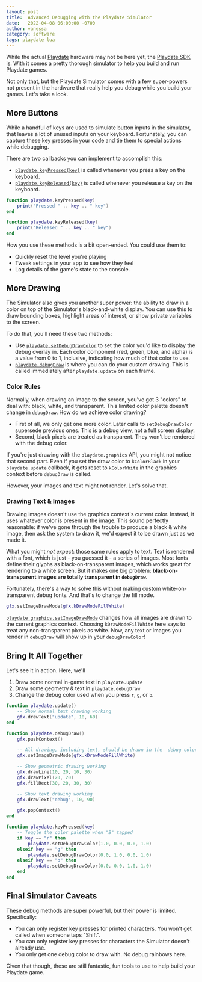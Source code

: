 ```yaml
---
layout: post
title:  Advanced Debugging with the Playdate Simulator
date:   2022-04-08 06:00:00 -0700
author: vanessa
category: software
tags: playdate lua
---
```


While the actual [Playdate](https://play.date) hardware may not be here yet, the
[Playdate SDK](https://https://sdk.play.date/) is. With it comes a pretty
thorough simulator to help you build and run Playdate games.

Not only that, but the Playdate Simulator comes with a few super-powers not
present in the hardware that really help you debug while you build your games.
Let's take a look.

## More Buttons
While a handful of keys are used to simulate button inputs in the simulator,
that leaves a lot of unused inputs on your keyboard. Fortunately, you can
capture these key presses in your code and tie them to special actions while
debugging.

There are two callbacks you can implement to accomplish this:

- [`playdate.keyPressed(key)`](https://sdk.play.date/1.9.3/#c-keyPressed) is
called whenever you press a key on the keyboard.
- [`playdate.keyReleased(key)`](https://sdk.play.date/1.9.3/#c-keyReleased) is
called whenever you release a key on the keyboard.

```lua
function playdate.keyPressed(key)
    print("Pressed " .. key .. " key")
end

function playdate.keyReleased(key)
    print("Released " .. key .. " key")
end
```

How you use these methods is a bit open-ended. You could use them to:
- Quickly reset the level you're playing
- Tweak settings in your app to see how they feel
- Log details of the game's state to the console.

## More Drawing
The Simulator also gives you another super power: the ability to draw in a color
on top of the Simulator's black-and-white display. You can use this to draw
bounding boxes, highlight areas of interest, or show private variables to the
screen.

To do that, you'll need these two methods:
- Use [`playdate.setDebugDrawColor`](https://sdk.play.date/1.9.3/#f-setDebugDrawColor)
to set the color you'd like to display the debug overlay in. Each color component (red, green, blue, and alpha) is a value from 0 to 1, inclusive, indicating how much of that color to use.
- [`playdate.debugDraw`](https://sdk.play.date/1.9.3/#c-debugDraw) is where you
can do your custom drawing. This is called immediately after `playdate.update`
on each frame.

### Color Rules
Normally, when drawing an image to the screen, you've got 3 "colors" to deal
with: black, white, and transparent. This limited color palette doesn't change
in `debugDraw`. How do we achieve color drawing?

- First of all, we only get one more color. Later calls to `setDebugDrawColor`
supersede previous ones. This is a debug view, not a full screen display.
- Second, black pixels are treated as transparent. They won't be rendered with
the debug color.

If you're just drawing with the `playdate.graphics` API, you might not notice
that second part. Even if you set the draw color to `kColorBlack` in your
`playdate.update` callback, it gets reset to `kColorWhite` in the graphics
context before `debugDraw` is called.

However, your images and text might not render. Let's solve that.

### Drawing Text & Images
Drawing images doesn't use the graphics context's current color. Instead, it
uses whatever color is present in the image. This sound perfectly reasonable:
if we've gone through the trouble to produce a black & white image, then ask
the system to draw it, we'd expect it to be drawn just as we made it.

What you might _not expect_: those same rules apply to text. Text is rendered
with a font, which is just - you guessed it - a series of images. Most fonts
define their glyphs as black-on-transparent images, which works great for
rendering to a white screen. But it makes one big problem:
**black-on-transparent images are totally transparent in `debugDraw`**.

Fortunately, there's a way to solve this without making custom white-on-transparent
debug fonts. And that's to change the fill mode.

```lua
gfx.setImageDrawMode(gfx.kDrawModeFillWhite)
```

[`playdate.graphics.setImageDrawMode`](https://sdk.play.date/1.9.3/Inside%20Playdate.html#f-graphics.setImageDrawMode)
changes how all images are drawn to the current graphics context. Choosing
`kDrawModeFillWhite` here says to treat any non-transparent pixels as white.
Now, any text or images you render in `debugDraw` will show up in your
`debugDrawColor`!

## Bring It All Together
Let's see it in action. Here, we'll
1. Draw some normal in-game text in `playdate.update`
1. Draw some geometry & text in `playdate.debugDraw`
1. Change the debug color used when you press `r`, `g`, or `b`.

```lua
function playdate.update()
    -- Show normal text drawing working
    gfx.drawText("update", 10, 60)
end

function playdate.debugDraw()
    gfx.pushContext()

    -- All drawing, including text, should be drawn in the	debug color
    gfx.setImageDrawMode(gfx.kDrawModeFillWhite)

    -- Show geometric drawing working
    gfx.drawLine(10, 20, 10, 30)
    gfx.drawPixel(20, 20)
    gfx.fillRect(30, 20, 30, 30)

    -- Show text drawing working
    gfx.drawText("debug", 10, 90)

    gfx.popContext()
end

function playdate.keyPressed(key)
    -- Toggle the color palette when "B" tapped
    if key == "r" then
        playdate.setDebugDrawColor(1.0, 0.0, 0.0, 1.0)
    elseif key == "g" then
        playdate.setDebugDrawColor(0.0, 1.0, 0.0, 1.0)
    elseif key == "b" then
        playdate.setDebugDrawColor(0.0, 0.0, 1.0, 1.0)
    end
end
```

## Final Simulator Caveats
These debug methods are super powerful, but their power is limited.
Specifically:
- You can only register key presses for printed characters. You won't get called
when someone taps "Shift".
- You can only register key presses for characters the Simulator doesn't already
use.
- You only get one debug color to draw with. No debug rainbows here.

Given that though, these are still fantastic, fun tools to use to help build your Playdate game.

